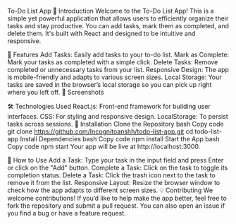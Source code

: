 To-Do List App
📝 Introduction
Welcome to the To-Do List App! This is a simple yet powerful application that allows users to efficiently organize their tasks and stay productive. You can add tasks, mark them as completed, and delete them. It's built with React and designed to be intuitive and responsive.

🚀 Features
Add Tasks: Easily add tasks to your to-do list.
Mark as Complete: Mark your tasks as completed with a simple click.
Delete Tasks: Remove completed or unnecessary tasks from your list.
Responsive Design: The app is mobile-friendly and adapts to various screen sizes.
Local Storage: Your tasks are saved in the browser’s local storage so you can pick up right where you left off.
📸 Screenshots


🛠️ Technologies Used
React.js: Front-end framework for building user interfaces.
CSS: For styling and responsive design.
LocalStorage: To persist tasks across sessions.
🎯 Installation
Clone the Repository
bash
Copy code
git clone https://github.com/Incognitoanshh/todo-list-app.git
cd todo-list-app
Install Dependencies
bash
Copy code
npm install
Start the App
bash
Copy code
npm start
Your app will be live at http://localhost:3000.

🔧 How to Use
Add a Task: Type your task in the input field and press Enter or click on the "Add" button.
Complete a Task: Click on the task to toggle its completion status.
Delete a Task: Click the trash icon next to the task to remove it from the list.
Responsive Layout: Resize the browser window to check how the app adapts to different screen sizes.
💡 Contributing
We welcome contributions! If you’d like to help make the app better, feel free to fork the repository and submit a pull request. You can also open an issue if you find a bug or have a feature request.

